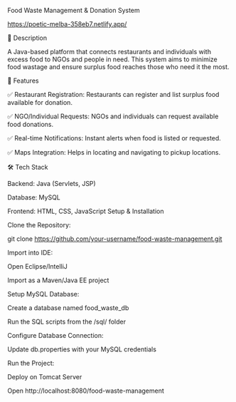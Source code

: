 Food Waste Management & Donation System

https://poetic-melba-358eb7.netlify.app/

📌 Description

A Java-based platform that connects restaurants and individuals with excess food to NGOs and people in need. This system aims to minimize food wastage and ensure surplus food reaches those who need it the most.

🚀 Features

✅ Restaurant Registration: Restaurants can register and list surplus food available for donation.

✅ NGO/Individual Requests: NGOs and individuals can request available food donations.

✅ Real-time Notifications: Instant alerts when food is listed or requested.

✅ Maps Integration: Helps in locating and navigating to pickup locations.

🛠 Tech Stack

Backend: Java (Servlets, JSP)

Database: MySQL

Frontend: HTML, CSS, JavaScript
Setup & Installation

Clone the Repository:

git clone https://github.com/your-username/food-waste-management.git

Import into IDE:

Open Eclipse/IntelliJ

Import as a Maven/Java EE project

Setup MySQL Database:

Create a database named food_waste_db

Run the SQL scripts from the /sql/ folder

Configure Database Connection:

Update db.properties with your MySQL credentials

Run the Project:

Deploy on Tomcat Server

Open http://localhost:8080/food-waste-management
